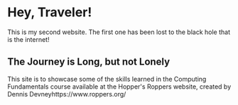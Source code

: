 <html>
<body>

<h1>Hey, Traveler!</h1>

<p>This is my second website. The first one has been lost to the black hole that is the internet!</p>
  
<h2>The Journey is Long, but not Lonely</h2>
  
<p>This site is to showcase some of the skills learned in the Computing Fundamentals course available at the Hopper's Roppers website, created by Dennis Devney<a>https://www.roppers.org/</a></p>

</body>
</html>
